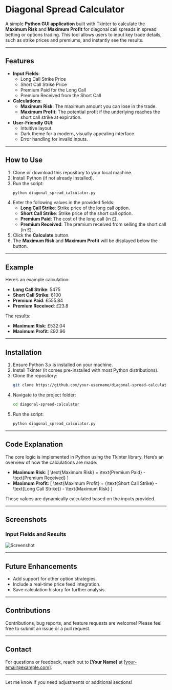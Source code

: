 

# Diagonal Spread Calculator

A simple **Python GUI application** built with Tkinter to calculate the **Maximum Risk** and **Maximum Profit** for diagonal call spreads in spread betting or options trading. This tool allows users to input key trade details, such as strike prices and premiums, and instantly see the results.

---

## Features

- **Input Fields**:
  - Long Call Strike Price
  - Short Call Strike Price
  - Premium Paid for the Long Call
  - Premium Received from the Short Call
- **Calculations**:
  - **Maximum Risk**: The maximum amount you can lose in the trade.
  - **Maximum Profit**: The potential profit if the underlying reaches the short call strike at expiration.
- **User-Friendly GUI**:
  - Intuitive layout.
  - Dark theme for a modern, visually appealing interface.
  - Error handling for invalid inputs.

---

## How to Use

1. Clone or download this repository to your local machine.
2. Install Python (if not already installed).
3. Run the script:
   ```bash
   python diagonal_spread_calculator.py
   ```
4. Enter the following values in the provided fields:
   - **Long Call Strike**: Strike price of the long call option.
   - **Short Call Strike**: Strike price of the short call option.
   - **Premium Paid**: The cost of the long call (in £).
   - **Premium Received**: The premium received from selling the short call (in £).
5. Click the **Calculate** button.
6. The **Maximum Risk** and **Maximum Profit** will be displayed below the button.

---

## Example

Here’s an example calculation:

- **Long Call Strike**: 5475  
- **Short Call Strike**: 6100  
- **Premium Paid**: £555.84  
- **Premium Received**: £23.8  

The results:
- **Maximum Risk**: £532.04  
- **Maximum Profit**: £92.96  

---

## Installation

1. Ensure Python 3.x is installed on your machine.
2. Install Tkinter (it comes pre-installed with most Python distributions).
3. Clone the repository:
   ```bash
   git clone https://github.com/your-username/diagonal-spread-calculator.git
   ```
4. Navigate to the project folder:
   ```bash
   cd diagonal-spread-calculator
   ```
5. Run the script:
   ```bash
   python diagonal_spread_calculator.py
   ```

---

## Code Explanation

The core logic is implemented in Python using the Tkinter library. Here’s an overview of how the calculations are made:

- **Maximum Risk**:
  \[
  \text{Maximum Risk} = \text{Premium Paid} - \text{Premium Received}
  \]
- **Maximum Profit**:
  \[
  \text{Maximum Profit} = (\text{Short Call Strike} - \text{Long Call Strike}) - \text{Maximum Risk}
  \]

These values are dynamically calculated based on the inputs provided.

---

## Screenshots

### Input Fields and Results
![Screenshot](diagonal_spread_calculator_screenshot.png)

---

## Future Enhancements

- Add support for other option strategies.
- Include a real-time price feed integration.
- Save calculation history for further analysis.

---

## Contributions

Contributions, bug reports, and feature requests are welcome! Please feel free to submit an issue or a pull request.

---

## Contact

For questions or feedback, reach out to **[Your Name]** at [your-email@example.com].

---

Let me know if you need adjustments or additional sections!
